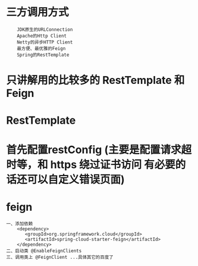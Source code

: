 #   三方调用方式
        JDK原生的URLConnection
        Apache的Http Client
        Netty的异步HTTP Client
        最方便、最优雅的Feign
        Spring的RestTemplate
   
#   只讲解用的比较多的   RestTemplate    和   Feign
#   RestTemplate
   # 首先配置restConfig (主要是配置请求超时等，和 https 绕过证书访问 有必要的话还可以自定义错误页面)
# feign
    一、添加依赖   
        <dependency>
           <groupId>org.springframework.cloud</groupId>
           <artifactId>spring-cloud-starter-feign</artifactId>
        </dependency>
    二、启动类 @EnableFeignClients
    三、调用类上 @FeignClient ...具体其它的百度了